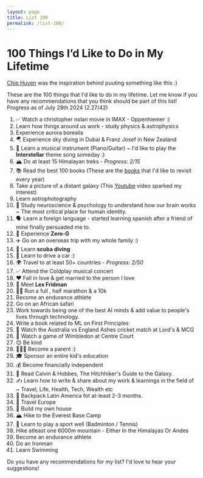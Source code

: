 ```yaml
---
layout: page
title: List 100
permalink: /list-100/
---
```


# 100 Things I’d Like to Do in My Lifetime

[Chip Huyen](https://huyenchip.com/) was the inspiration behind puuting something like this :) 

These are the 100 things that I'd like to do in my lifetime. Let me know if you have any recommendations that you think should be part of this list!
Progress as of July 28th 2024 (2.27/42)

1. ✅ Watch a christopher nolan movie in IMAX - Oppenhiemer :)  
2. Learn how things around us work - study physics & astrophysics
3. Experience aurora borealis
4. 🪂 Experience sky diving in Dubai & Franz Josef in New Zealand
5. 🎹 Learn a musical instrument (Piano/Guitar) ~ I'd like to play the **Interstellar** theme song someday :)
6. 🏔️ Do at least 15 Himalayan treks - *Progress: 2/15* 
8. 📚 Read the best 100 books (These are the [books](https://chaithanyak42.github.io/books/) that I'd like to revisit every year)
9. Take a picture of a distant galaxy (This [Youtube](https://www.youtube.com/watch?v=zKDe094o-Q8) video sparked my interest)
10. Learn astrophotography
11. 🧠 Study neuroscience & psychology to understand how our brain works ~ The most critical place for human identity. 
12. 🗣️ Learn a foreign language - started learning spanish after a friend of mine finally persuaded me to. 
13. 🚀 Experience **Zero-G**
14. ✈️ Go on an overseas trip with my whole family :)
15. 🤿 Learn **scuba diving**
16. 🚗 Learn to drive a car :)
17. 🌍 Travel to at least 50+ countries - *Progress: 2/50*
18. ✅ Attend the Coldplay musical concert 
19. ❤️ Fall in love & get married to the person I love
20. 🤝 Meet **Lex Fridman**
21. 🏃‍♂️ Run a full , half  marathon & a 10k
22. Become an endurance athlete 
23. Go on an African safari
24. Work towards being one of the best AI minds & add value to people's lives through technology. 
25. Write a book related to ML on First Principles
26. 🏏 Watch the Australia vs England Ashes cricket match at Lord's & MCG
27. 🎾 Watch a game of Wimbledon at Centre Court
28. 😊 Be kind
29. 👨‍👧‍👦 Become a parent :)
30. 🎓 Sponsor an entire kid's education
31. 💰 Become financially independent
32. 📖 Read Calvin & Hobbes, The Hitchhiker's Guide to the Galaxy. 
33. ✍️ Learn how to write & share about my work & learnings in the field of ~ Travel, Life, Health, Tech, Wealth etc
34. 🌴 Backpack Latin America fot at-least 2-3 months. 
35. 🏰 Travel Europe
36. 🏡 Build my own house
37. 🏔️ Hike to the Everest Base Camp
38. 🏸 Learn to play a sport well (Badminton / Tennis)
39. Hike atleast one 6000m mountain - Either In the Himalayas Or Andes
40. Become an endurance athlete
41. Do an Ironman
42. Learn Swimming


<!-- Add more items to reach 100 -->

Do you have any recommendations for my list? I'd love to hear your suggestions!
